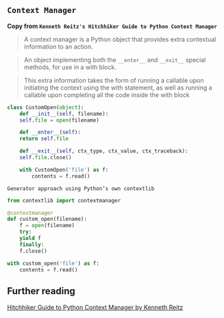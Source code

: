 
## `Context Manager`
**Copy from `Kenneth Reitz's Hitchhiker Guide to Python Context Manager`**
    

> A context manager is a Python object that provides extra contextual information to an action.

> An object implementing both the `__enter__` and `__exit__` special methods, for use in a with block.

> This extra information takes the form of running a callable upon initiating the context using the with statement, as well as running a callable upon completing all the code inside the with block

```python
class CustomOpen(object):
    def __init__(self, filename):
	self.file = open(filename)

    def __enter__(self):
	return self.file

    def __exit__(self, ctx_type, ctx_value, ctx_traceback):
	self.file.close()

    with CustomOpen('file') as f:
	    contents = f.read()
```
    
`Generator approach using Python’s own contextlib`

```python
from contextlib import contextmanager

@contextmanager
def custom_open(filename):
    f = open(filename)
    try:
	yield f
    finally:
	f.close()

with custom_open('file') as f:
    contents = f.read() 
```


## Further reading
[Hitchhiker Guide to Python Context Manager by Kenneth Reitz](http://python-guide-pt-br.readthedocs.io/en/latest/writing/structure/#context-managers)
